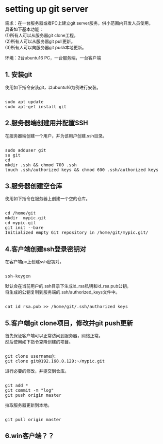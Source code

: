 # setting up git server    
    
需求：在一台服务器或者PC上建立git server服务，供小范围内开发人员使用，    
具备如下基本功能：    
(1)所有人可以从服务器git clone工程。    
(2)所有人可以从服务器git pull更新。    
(3)所有人可以向服务器git push本地更新。    
    
环境：2台ubuntu16 PC，一台服务端，一台客户端    
    
## 1. 安装git    
使用如下指令安装git，以ubuntu16为例进行安装。    
<pre>    
sudo apt update    
sudo apt-get install git    
</pre>    
    
## 2.服务器端创建用并配置SSH    
在服务器端创建一个用户，并为该用户创建.ssh目录。    
<pre>    
sudo adduser git    
su git    
cd    
mkdir .ssh && chmod 700 .ssh    
touch .ssh/authorized_keys && chmod 600 .ssh/authorized_keys    
</pre>    
    
## 3.服务器创建空仓库    
使用如下指令在服务器上创建一个空的仓库。    
<pre>    
cd /home/git    
mkdir  mypic.git    
cd mypic.git    
git init --bare    
Initialized empty Git repository in /home/git/mypic.git/    
</pre>    
    
## 4.客户端创建ssh登录密钥对    
在客户端pc上创建ssh密钥对。    
<pre>    
ssh-keygen    
</pre>    
默认会在当前用户的.ssh目录下生成id_rsa私钥和id_rsa.pub公钥，    
将生成的公钥复制到服务端的.ssh/authorized_keys文件中。    
<pre>    
cat id_rsa.pub >> /home/git/.ssh/authorized_keys    
</pre>    
    
## 5.客户端git clone项目，修改并git push更新    
首先保证客户端可以正常访问到服务器，网络正常。    
然后使用如下指令克隆创建的项目。    
<pre>    
git clone username@<ip>:<dir+pro_name>    
git clone git@192.168.0.129:~/mypic.git    
</pre>    
进行必要的修改，并提交到仓库。    
<pre>    
git add *    
git commit -m "log"    
git push origin master    
</pre>    
拉取服务器更新到本地。  
<pre>  
git pull origin master  
</pre>  

## 6.win客户端？？
